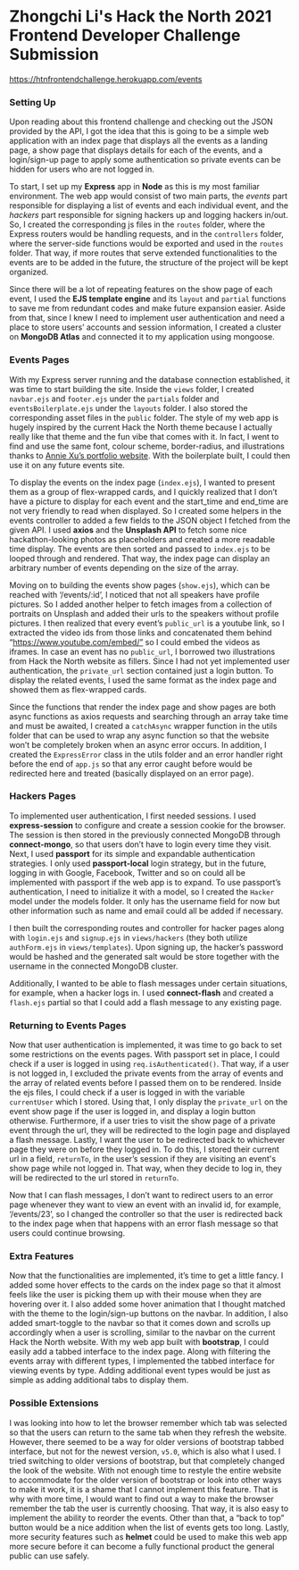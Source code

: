 # Zhongchi Li's Hack the North 2021 Frontend Developer Challenge Submission

https://htnfrontendchallenge.herokuapp.com/events

### Setting Up

Upon reading about this frontend challenge and checking out the JSON provided by the API, I got the idea that this is going to be a simple web application with an index page that displays all the events as a landing page, a show page that displays details for each of the events, and a login/sign-up page to apply some authentication so private events can be hidden for users who are not logged in.

To start, I set up my **Express** app in **Node** as this is my most familiar environment. The web app would consist of two main parts, the *events* part responsible for displaying a list of events and each individual event, and the *hackers* part responsible for signing hackers up and logging hackers in/out. So, I created the corresponding js files in the `routes` folder, where the Express routers would be handling requests, and in the `controllers` folder, where the server-side functions would be exported and used in the `routes` folder. That way, if more routes that serve extended functionalities to the events are to be added in the future, the structure of the project will be kept organized. 

Since there will be a lot of repeating features on the show page of each event, I used the **EJS template engine** and its `layout` and `partial` functions to save me from redundant codes and make future expansion easier. Aside from that, since I knew I need to implement user authentication and need a place to store users’ accounts and session information, I created a cluster on **MongoDB Atlas** and connected it to my application using mongoose.


### Events Pages

With my Express server running and the database connection established, it was time to start building the site. Inside the `views` folder, I created `navbar.ejs` and `footer.ejs` under the `partials` folder and `eventsBoilerplate.ejs` under the `layouts` folder. I also stored the corresponding asset files in the `public` folder. The style of my web app is hugely inspired by the current Hack the North theme because I actually really like that theme and the fun vibe that comes with it. In fact, I went to find and use the same font, colour scheme, border-radius, and illustrations thanks to [Annie Xu’s portfolio website](https://www.anniehxu.com/hack-the-north-2020). With the boilerplate built, I could then use it on any future events site. 

To display the events on the index page (`index.ejs`), I wanted to present them as a group of flex-wrapped cards, and I quickly realized that I don’t have a picture to display for each event and the start_time and end_time are not very friendly to read when displayed. So I created some helpers in the events controller to added a few fields to the JSON object I fetched from the given API. I used **axios** and the **Unsplash API** to fetch some nice hackathon-looking photos as placeholders and created a more readable time display. The events are then sorted and passed to `index.ejs` to be looped through and rendered. That way, the index page can display an arbitrary number of events depending on the size of the array. 

Moving on to building the events show pages (`show.ejs`), which can be reached with ‘/events/:id’, I noticed that not all speakers have profile pictures. So I added another helper to fetch images from a collection of portraits on Unsplash and added their urls to the speakers without profile pictures. I then realized that every event’s `public_url` is a youtube link, so I extracted the video ids from those links and concatenated them behind “https://www.youtube.com/embed/” so I could embed the videos as iframes. In case an event has no `public_url`, I borrowed two illustrations from Hack the North website as fillers. Since I had not yet implemented user authentication, the `private_url` section contained just a login button. To display the related events, I used the same format as the index page and showed them as flex-wrapped cards. 

Since the functions that render the index page and show pages are both async functions as axios requests and searching through an array take time and must be awaited, I created a `catchAsync` wrapper function in the utils folder that can be used to wrap any async function so that the website won’t be completely broken when an async error occurs. In addition, I created the `ExpressError` class in the utils folder and an error handler right before the end of `app.js` so that any error caught before would be redirected here and treated (basically displayed on an error page). 


### Hackers Pages

To implemented user authentication, I first needed sessions. I used **express-session** to configure and create a session cookie for the browser. The session is then stored in the previously connected MongoDB through **connect-mongo**, so that users don’t have to login every time they visit. Next, I used **passport** for its simple and expandable authentication strategies. I only used **passport-local** login strategy, but in the future, logging in with Google, Facebook, Twitter and so on could all be implemented with passport if the web app is to expand. To use passport’s authentication, I need to initialize it with a model, so I created the `Hacker` model under the models folder. It only has the username field for now but other information such as name and email could all be added if necessary. 

I then built the corresponding routes and controller for hacker pages along with `login.ejs` and `signup.ejs` in `views/hackers` (they both utilize `authForm.ejs` in `views/templates`). Upon signing up, the hacker’s password would be hashed and the generated salt would be store together with the username in the connected MongoDB cluster.

Additionally, I wanted to be able to flash messages under certain situations, for example, when a hacker logs in. I used **connect-flash** and created a `flash.ejs` partial so that I could add a flash message to any existing page.


### Returning to Events Pages

Now that user authentication is implemented, it was time to go back to set some restrictions on the events pages. With passport set in place, I could check if a user is logged in using `req.isAuthenticated()`. That way, if a user is not logged in, I excluded the private events from the array of events and the array of related events before I passed them on to be rendered. Inside the ejs files, I could check if a user is logged in with the variable `currentUser` which I stored. Using that, I only display the `private_url` on the event show page if the user is logged in, and display a login button otherwise. Furthermore, if a user tries to visit the show page of a private event through the url, they will be redirected to the login page and displayed a flash message. Lastly, I want the user to be redirected back to whichever page they were on before they logged in. To do this, I stored their current url in a field, `returnTo`, in the user’s session if they are visiting an event's show page while not logged in. That way, when they decide to log in, they will be redirected to the url stored in `returnTo`.

Now that I can flash messages, I don’t want to redirect users to an error page whenever they want to view an event with an invalid id, for example, ‘/events/23’, so I changed the controller so that the user is redirected back to the index page when that happens with an error flash message so that users could continue browsing.


### Extra Features

Now that the functionalities are implemented, it’s time to get a little fancy. I added some hover effects to the cards on the index page so that it almost feels like the user is picking them up with their mouse when they are hovering over it. I also added some hover animation that I thought matched with the theme to the login/sign-up buttons on the navbar. In addition, I also added smart-toggle to the navbar so that it comes down and scrolls up accordingly when a user is scrolling, similar to the navbar on the current Hack the North website. With my web app built with **bootstrap**, I could easily add a tabbed interface to the index page. Along with filtering the events array with different types, I implemented the tabbed interface for viewing events by type. Adding additional event types would be just as simple as adding additional tabs to display them. 


### Possible Extensions

I was looking into how to let the browser remember which tab was selected so that the users can return to the same tab when they refresh the website. However, there seemed to be a way for older versions of bootstrap tabbed interface, but not for the newest version, `v5.0`, which is also what I used. I tried switching to older versions of bootstrap, but that completely changed the look of the website. With not enough time to restyle the entire website to accommodate for the older version of bootstrap or look into other ways to make it work, it is a shame that I cannot implement this feature. That is why with more time, I would want to find out a way to make the browser remember the tab the user is currently choosing. That way, it is also easy to implement the ability to reorder the events. Other than that, a “back to top” button would be a nice addition when the list of events gets too long. Lastly, more security features such as **helmet** could be used to make this web app more secure before it can become a fully functional product the general public can use safely.
